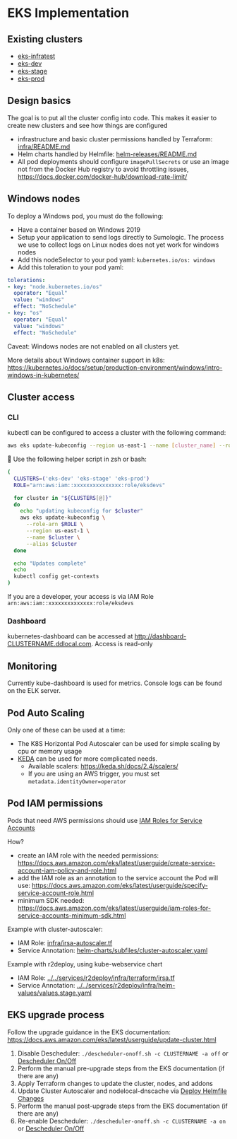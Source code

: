 # EKS Implementation

## Existing clusters

- [eks-infratest](https://dashboard-eks-infratest.ddlocal.com)
- [eks-dev](https://dashboard-eks-dev.ddlocal.com)
- [eks-stage](https://dashboard-eks-stage.ddlocal.com)
- [eks-prod](https://dashboard-eks-prod.downdetective.com)

## Design basics

The goal is to put all the cluster config into code.  This makes it easier to create new clusters and see how things are configured

- infrastructure and basic cluster permissions handled by Terraform: [infra/README.md](infra/README.md)
- Helm charts handled by Helmfile: [helm-releases/README.md](helm-releases/README.md)
- All pod deployments should configure `imagePullSecrets` or use an image not from the Docker Hub registry to avoid throttling issues, <https://docs.docker.com/docker-hub/download-rate-limit/>

## Windows nodes

To deploy a Windows pod, you must do the following:

- Have a container based on Windows 2019
- Setup your application to send logs directly to Sumologic.  The process we use to collect logs on Linux nodes does not yet work for windows nodes
- Add this nodeSelector to your pod yaml: `kubernetes.io/os: windows`
- Add this toleration to your pod yaml:

```yaml
tolerations:
- key: "node.kubernetes.io/os"
  operator: "Equal"
  value: "windows"
  effect: "NoSchedule"
- key: "os"
  operator: "Equal"
  value: "windows"
  effect: "NoSchedule"
```

Caveat: Windows nodes are not enabled on all clusters yet.

More details about Windows container support in k8s: <https://kubernetes.io/docs/setup/production-environment/windows/intro-windows-in-kubernetes/>

## Cluster access

### CLI

kubectl can be configured to access a cluster with the following command:

```sh
aws eks update-kubeconfig --region us-east-1 --name [cluster_name] --role-arn "arn:aws:iam::xxxxxxxxxxxxx:role/eksadmin"
```

:brain: Use the following helper script in zsh or bash:

```bash
(
  CLUSTERS=('eks-dev' 'eks-stage' 'eks-prod')
  ROLE="arn:aws:iam::xxxxxxxxxxxxxxx:role/eksdevs"

  for cluster in "${CLUSTERS[@]}"
  do
    echo "updating kubeconfig for $cluster"
    aws eks update-kubeconfig \
      --role-arn $ROLE \
      --region us-east-1 \
      --name $cluster \
      --alias $cluster
  done

  echo "Updates complete"
  echo
  kubectl config get-contexts
)
```

If you are a developer, your access is via IAM Role `arn:aws:iam::xxxxxxxxxxxxxx:role/eksdevs`

### Dashboard

kubernetes-dashboard can be accessed at <http://dashboard-CLUSTERNAME.ddlocal.com>.  Access is read-only

## Monitoring

Currently kube-dashboard is used for metrics. Console logs can be found on the ELK server. 

## Pod Auto Scaling

Only one of these can be used at a time:

- The K8S Horizontal Pod Autoscaler can be used for simple scaling by cpu or memory usage
- [KEDA](https://keda.sh/) can be used for more complicated needs.
  - Available scalers: <https://keda.sh/docs/2.4/scalers/>
  - If you are using an AWS trigger, you must set `metadata.identityOwner=operator`

## Pod IAM permissions

Pods that need AWS permissions should use [IAM Roles for Service Accounts](https://docs.aws.amazon.com/eks/latest/userguide/iam-roles-for-service-accounts.html)

How?

- create an IAM role with the needed permissions: <https://docs.aws.amazon.com/eks/latest/userguide/create-service-account-iam-policy-and-role.html>
- add the IAM role as an annotation to the service account the Pod will use: <https://docs.aws.amazon.com/eks/latest/userguide/specify-service-account-role.html>
- minimum SDK needed: <https://docs.aws.amazon.com/eks/latest/userguide/iam-roles-for-service-accounts-minimum-sdk.html>

Example with cluster-autoscaler:

- IAM Role: [infra/irsa-autoscaler.tf](infra/irsa-autoscaler.tf)
- Service Annotation: [helm-charts/subfiles/cluster-autoscaler.yaml](helm-charts/subfiles/cluster-autoscaler.yaml)

Example with r2deploy, using kube-webservice chart

- IAM Role: [../../services/r2deploy/infra/terraform/irsa.tf](../../services/r2deploy/infra/terraform/irsa.tf)
- Service Annotation: [../../services/r2deploy/infra/helm-values/values.stage.yaml](../../services/r2deploy/infra/helm-values/values.stage.yaml)

## EKS upgrade process

Follow the upgrade guidance in the EKS documentation: <https://docs.aws.amazon.com/eks/latest/userguide/update-cluster.html>

1. Disable Descheduler: `./descheduler-onoff.sh -c CLUSTERNAME -a off` or [Descheduler On/Off](http://build.downdetective.com/viewType.html?buildTypeId=DevOps_Eks_DeschedulerOnOff)
2. Perform the manual pre-upgrade steps from the EKS documentation (if there are any)
3. Apply Terraform changes to update the cluster, nodes, and addons
4. Update Cluster Autoscaler and nodelocal-dnscache via [Deploy Helmfile Changes](http://build.downdetective.com/viewType.html?buildTypeId=DevOps_Eks_DeployHelmfileChanges)
5. Perform the manual post-upgrade steps from the EKS documentation (if there are any)
6. Re-enable Descheduler: `./descheduler-onoff.sh -c CLUSTERNAME -a on` or [Descheduler On/Off](http://build.downdetective.com/viewType.html?buildTypeId=DevOps_Eks_DeschedulerOnOff)
